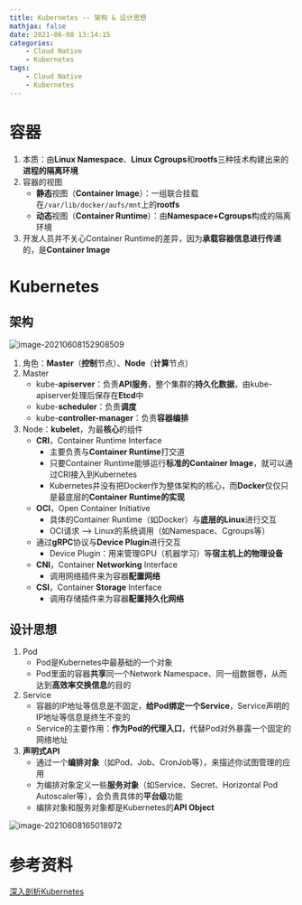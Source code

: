 ```yaml
---
title: Kubernetes -- 架构 & 设计思想
mathjax: false
date: 2021-06-08 13:14:15
categories:
    - Cloud Native
    - Kubernetes
tags:
    - Cloud Native
    - Kubernetes
---
```


# 容器

1. 本质：由**Linux Namespace**、**Linux Cgroups**和**rootfs**三种技术构建出来的**进程的隔离环境**
2. 容器的视图
   - **静态**视图（**Container Image**）：一组联合挂载在`/var/lib/docker/aufs/mnt`上的**rootfs**
   - **动态**视图（**Container Runtime**）：由**Namespace+Cgroups**构成的隔离环境
3. 开发人员并不关心Container Runtime的差异，因为**承载容器信息进行传递**的，是**Container Image**

<!-- more -->

# Kubernetes

## 架构

![image-20210608152908509](https://cloud-native-kubernetes-1253868755.cos.ap-guangzhou.myqcloud.com/geek/image-20210608152908509.png)

1. 角色：**Master**（**控制**节点）、**Node**（**计算**节点）
2. Master
   - kube-**apiserver**：负责**API服务**，整个集群的**持久化数据**，由kube-apiserver处理后保存在**Etcd**中
   - kube-**scheduler**：负责**调度**
   - kube-**controller-manager**：负责**容器编排**
3. Node：**kubelet**，为最**核心**的组件
   - **CRI**，Container Runtime Interface
     - 主要负责与**Container Runtime**打交道
     - 只要Container Runtime能够运行**标准的Container Image**，就可以通过CRI接入到Kubernetes
     - Kubernetes并没有把Docker作为整体架构的核心，而**Docker**仅仅只是最底层的**Container Runtime的实现**
   - **OCI**，Open Container Initiative
     - 具体的Container Runtime（如Docker）与**底层的Linux**进行交互
     - OCI请求 --> Linux的系统调用（如Namespace、Cgroups等）
   - 通过**gRPC**协议与**Device Plugin**进行交互
     - Device Plugin：用来管理GPU（机器学习）等**宿主机上的物理设备**
   - **CNI**，Container **Networking** Interface
     - 调用网络插件来为容器**配置网络**
   - **CSI**，Container **Storage** Interface
     - 调用存储插件来为容器**配置持久化网络**

## 设计思想

1. Pod
   - Pod是Kubernetes中最基础的一个对象
   - Pod里面的容器**共享**同一个Network Namespace、同一组数据卷，从而达到**高效率交换信息**的目的
2. Service
   - 容器的IP地址等信息是不固定，**给Pod绑定一个Service**，Service声明的IP地址等信息是终生不变的
   - Service的主要作用：**作为Pod的代理入口**，代替Pod对外暴露一个固定的网络地址
3. **声明式API**
   - 通过一个**编排对象**（如Pod、Job、CronJob等），来描述你试图管理的应用
   - 为编排对象定义一些**服务对象**（如Service、Secret、Horizontal Pod Autoscaler等），会负责具体的**平台级**功能
   - 编排对象和服务对象都是Kubernetes的**API Object**

![image-20210608165018972](https://cloud-native-kubernetes-1253868755.cos.ap-guangzhou.myqcloud.com/geek/image-20210608165018972.png)

# 参考资料

[深入剖析Kubernetes](https://time.geekbang.org/column/intro/100015201)
